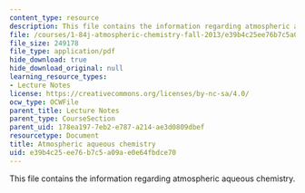 ```yaml
---
content_type: resource
description: This file contains the information regarding atmospheric aqueous chemistry.
file: /courses/1-84j-atmospheric-chemistry-fall-2013/e39b4c25ee76b7c5a09ae0e64fbdce70_MIT1_84JF13_Lec15_aqueus.pdf
file_size: 249178
file_type: application/pdf
hide_download: true
hide_download_original: null
learning_resource_types:
- Lecture Notes
license: https://creativecommons.org/licenses/by-nc-sa/4.0/
ocw_type: OCWFile
parent_title: Lecture Notes
parent_type: CourseSection
parent_uid: 178ea197-7eb2-e787-a214-ae3d0809dbef
resourcetype: Document
title: Atmospheric aqueous chemistry
uid: e39b4c25-ee76-b7c5-a09a-e0e64fbdce70
---
```

This file contains the information regarding atmospheric aqueous chemistry.